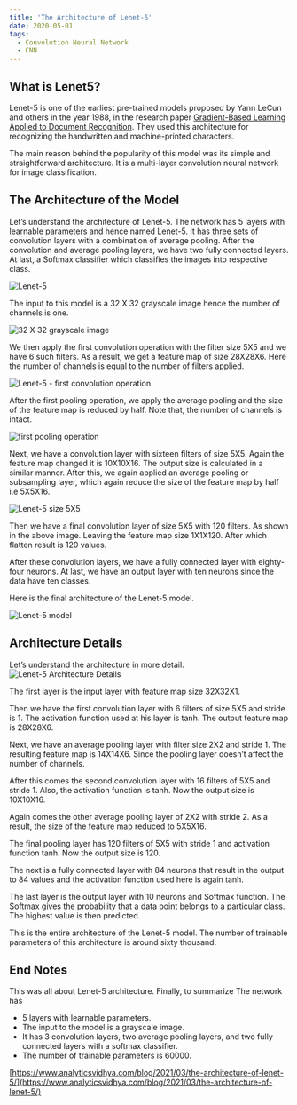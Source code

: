 ```yaml
---
title: 'The Architecture of Lenet-5'
date: 2020-05-01
tags:
  - Convolution Neural Network
  - CNN
---
```


## What is Lenet5?

Lenet-5 is one of the earliest pre-trained models proposed by Yann LeCun and others in the year 1988, in the research paper [Gradient-Based Learning Applied to Document Recognition](http://yann.lecun.com/exdb/publis/pdf/lecun-01a.pdf). They used this architecture for recognizing the handwritten and machine-printed characters.

The main reason behind the popularity of this model was its simple and straightforward architecture. It is a multi-layer convolution neural network for image classification.

## The Architecture of the Model

Let’s understand the architecture of Lenet-5. The network has 5 layers with learnable parameters and hence named Lenet-5. It has three sets of convolution layers with a combination of average pooling. After the convolution and average pooling layers, we have two fully connected layers. At last, a Softmax classifier which classifies the images into respective class.

![Lenet-5](https://cdn.analyticsvidhya.com/wp-content/uploads/2021/03/Screenshot-from-2021-03-18-12-22-52.png)

The input to this model is a 32 X 32 grayscale image hence the number of channels is one.

![32 X 32 grayscale image](https://cdn.analyticsvidhya.com/wp-content/uploads/2021/03/Screenshot-from-2021-03-18-12-29-32.png)

 

We then apply the first convolution operation with the filter size 5X5 and we have 6 such filters. As a result, we get a feature map of size 28X28X6. Here the number of channels is equal to the number of filters applied.

![Lenet-5 - first convolution operation](https://cdn.analyticsvidhya.com/wp-content/uploads/2021/03/Screenshot-from-2021-03-18-12-33-59.png)

After the first pooling operation, we apply the average pooling and the size of the feature map is reduced by half. Note that, the number of channels is intact.

![first pooling operation](https://cdn.analyticsvidhya.com/wp-content/uploads/2021/03/Screenshot-from-2021-03-18-12-42-25.png)

Next, we have a convolution layer with sixteen filters of size 5X5. Again the feature map changed it is 10X10X16. The output size is calculated in a similar manner. After this, we again applied an average pooling or subsampling layer, which again reduce the size of the feature map by half i.e 5X5X16.

![Lenet-5 size 5X5](https://cdn.analyticsvidhya.com/wp-content/uploads/2021/03/Screenshot-from-2021-03-18-12-47-59.png)

Then we have a final convolution layer of size 5X5 with 120 filters. As shown in the above image. Leaving the feature map size 1X1X120. After which flatten result is 120 values.

After these convolution layers, we have a fully connected layer with eighty-four neurons. At last, we have an output layer with ten neurons since the data have ten classes.

Here is the final architecture of the Lenet-5 model.

![Lenet-5 model](https://cdn.analyticsvidhya.com/wp-content/uploads/2021/03/Screenshot-from-2021-03-18-12-52-17.png)

## Architecture Details

Let’s understand the architecture in more detail.![Lenet-5 Architecture Details](https://cdn.analyticsvidhya.com/wp-content/uploads/2021/03/Screenshot-from-2021-03-18-12-56-51.png)

The first layer is the input layer with feature map size 32X32X1.

Then we have the first convolution layer with 6 filters of size 5X5 and stride is 1. The activation function used at his layer is tanh. The output feature map is 28X28X6.

Next, we have an average pooling layer with filter size 2X2 and stride 1. The resulting feature map is 14X14X6. Since the pooling layer doesn’t affect the number of channels.

After this comes the second convolution layer with 16 filters of 5X5 and stride 1. Also, the activation function is tanh. Now the output size is 10X10X16.

Again comes the other average pooling layer of 2X2 with stride 2. As a result, the size of the feature map reduced to 5X5X16.

The final pooling layer has 120 filters of 5X5 with stride 1 and activation function tanh. Now the output size is 120.

The next is a fully connected layer with 84 neurons that result in the output to 84 values and the activation function used here is again tanh.

The last layer is the output layer with 10 neurons and Softmax function. The Softmax gives the probability that a data point belongs to a particular class. The highest value is then predicted.

This is the entire architecture of the Lenet-5 model. The number of trainable parameters of this architecture is around sixty thousand.

## End Notes

This was all about Lenet-5 architecture. Finally, to summarize The network has

- 5 layers with learnable parameters.
- The input to the model is a grayscale image.
- It has 3 convolution layers, two average pooling layers, and two fully connected layers with a softmax classifier.
- The number of trainable parameters is 60000.



[https://www.analyticsvidhya.com/blog/2021/03/the-architecture-of-lenet-5/](https://www.analyticsvidhya.com/blog/2021/03/the-architecture-of-lenet-5/)